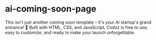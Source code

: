 # ai-coming-soon-page
 This isn't just another coming soon template – it's your AI startup's grand entrance!  🎉 Built with HTML, CSS, and JavaScript, Codzz is free to use, easy to customize, and ready to make your launch unforgettable.  
